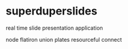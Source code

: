 superduperslides
================


real time slide presentation application 

node
flatiron
union
plates
resourceful
connect
